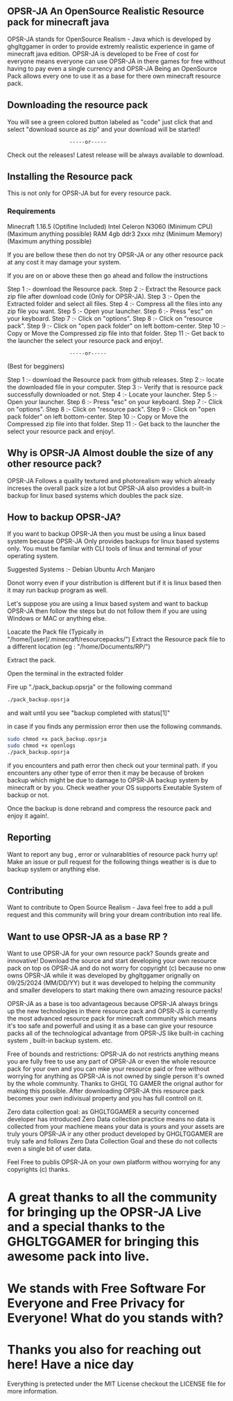 ## OPSR-JA An OpenSource Realistic Resource pack for minecraft java
OPSR-JA stands for OpenSource Realism - Java which is developed by ghgltggamer in order to provide extremly realistic experience in game of minecraft java edition. OPSR-JA is developed to be Free of cost for everyone means everyone can use OPSR-JA in there games for free without having to pay even a single currency and OPSR-JA Being an OpenSource Pack allows every one to use it as a base for there own minecraft resource pack.


## Downloading the resource pack
You will see a green colored button labeled as "code" just click that and select "download source as zip" and your download will be started!

                        -----or-----

Check out the releases! Latest release will be always available to download.

## Installing the Resource pack
This is not only for OPSR-JA but for every resource pack.

### Requirements
Minecraft 1.16.5 (Optifine Included)
Intel Celeron N3060 (Minimum CPU) (Maximum anything possible)
RAM 4gb ddr3 2xxx mhz (Minimum Memory) (Maximum anything possible)

If you are bellow these then do not try OPSR-JA or any other resource pack at any cost it may damage your system.

If you are on or above these then go ahead and follow the instructions

Step 1 :- download the Resource pack.
Step 2 :- Extract the Resource pack zip file after download code (Only for OPSR-JA).
Step 3 :- Open the Extracted folder and select all files.
Step 4 :- Compress all the files into any zip file you want.
Step 5 :- Open your launcher.
Step 6 :- Press "esc" on your keyboard.
Step 7 :- Click on "options".
Step 8 :- Click on "resource pack".
Step 9 :- Click on "open pack folder" on left bottom-center.
Step 10 :- Copy or Move the Compressed zip file into that folder.
Step 11 :- Get back to the launcher the select your resource pack and enjoy!.


                        -----or-----

(Best for begginers)

Step 1 :- download the Resource pack from github releases.
Step 2 :- locate the downloaded file in your computer.
Step 3 :- Verify that is resource pack successfully downloaded or not.
Step 4 :- Locate your launcher.
Step 5 :- Open your launcher.
Step 6 :- Press "esc" on your keyboard.
Step 7 :- Click on "options".
Step 8 :- Click on "resource pack".
Step 9 :- Click on "open pack folder" on left bottom-center.
Step 10 :- Copy or Move the Compressed zip file into that folder.
Step 11 :- Get back to the launcher the select your resource pack and enjoy!.


## Why is OPSR-JA Almost double the size of any other resource pack?
OPSR-JA Follows a quality textured and photorealism way which already increses the overall pack size a lot but OPSR-JA also provides a built-in backup for linux based systems which doubles the pack size.


## How to backup OPSR-JA?
If you want to backup OPSR-JA then you must be using a linux based system because OPSR-JA Only provides backups for linux based systems only. You must be familar with CLI tools of linux and terminal of your operating system.

Suggested Systems :-
Debian
Ubuntu
Arch
Manjaro

Donot worry even if your distribution is different but if it is linux based then it may run backup program as well.

Let's suppose you are using a linux based system and want to backup OPSR-JA then follow the steps but do not follow them if you are using Windows or MAC or anything else.

Loacate the Pack file (Typically in "/home/[user]/.minecraft/resourcepacks/")
Extract the Resource pack file to a different location (eg : "/home/Documents/RP/")

Extract the pack.

Open the terminal in the extracted folder

Fire up "./pack_backup.opsrja" or the following command
```bash
./pack_backup.opsrja
```

and wait until you see "backup completed with status[1]"

in case if you finds any permission error then use the following commands.

```bash
sudo chmod +x pack_backup.opsrja
sudo chmod +x openlogs
./pack_backup.opsrja
```

if you encounters and path error then check out your terminal path.
if you encounters any other type of error then it may be because of broken backup which might be due to damage to OPSR-JA backup system by minecraft or by you. Check weather your OS supports Exeutable System of backup or not.

Once the backup is done rebrand and compress the resource pack and enjoy it again!.


## Reporting
Want to report any bug , error or vulnarablities of resource pack hurry up! Make an issue or pull request for the following things weather is is due to backup system or anything else.


## Contributing
Want to contribute to Open Source Realism - Java feel free to add a pull request and this community will bring your dream contribution into real life.


## Want to use OPSR-JA as a base RP ?
Want to use OPSR-JA for your own resource pack? Sounds greate and innovative! Download the source and start developing your own resource pack on top os OPSR-JA and do not worry for copyright (c) because no onw owns OPSR-JA while it was developed by ghgltggamer orignally on 09/25/2024 (MM/DD/YY) but it was developed to helping the community and smaller developers to start making there own amazing resource packs!

OPSR-JA as a base is too advantageous because OPSR-JA always brings up the new technologies in there resource pack and OPSR-JS is currently the most advanced resource pack for minecraft community which means it's too safe and powerfull and using it as a base can give your resource packs all of the technological advantage from OPSR-JS like built-in caching system , built-in backup system. etc.

Free of bounds and restrictions:
OPSR-JA do not restricts anything means you are fully free to use any part of OPSR-JA or even the whole resource pack for your own and you can mke your resource paid or free without worrying for anything as OPSR-JA is not owned by single person it's owned by the whole community. Thanks to GHGL TG GAMER the orignal author for making this possible. After downloading OPSR-JA this resource pack becomes your own indivisual property and you has full controll on it.

Zero data collection goal:
as GHGLTGGAMER a security concerned developer has introduced Zero Data collection practice means no data is collected from your machiene means your data is yours and your assets are truly yours OPSR-JA ir any other product developed by GHGLTGGAMER are truly safe and follows Zero Data Collection Goal and these do not collects even a single bit of user data. 

Feel Free to publis OPSR-JA on your own platform withou worrying for any copyrights (c) thanks.


# A great thanks to all the community for bringing up the OPSR-JA Live and a special thanks to the GHGLTGGAMER for bringing this awesome pack into live.

# We stands with Free Software For Everyone and Free Privacy for Everyone! What do you stands with?

# Thanks you also for reaching out here! Have a nice day

Everything is pretected under the MIT License checkout the LICENSE file for more information.
